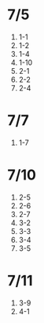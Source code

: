 # 7/5

1. 1-1
2. 1-2
3. 1-4
4. 1-10
5. 2-1
6. 2-2
7. 2-4

# 7/7

1. 1-7

# 7/10

1. 2-5
2. 2-6
3. 2-7
4. 3-2
5. 3-3
6. 3-4
7. 3-5

# 7/11

1. 3-9
2. 4-1